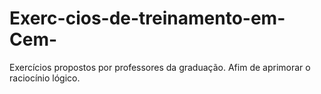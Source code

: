 # Exerc-cios-de-treinamento-em-Cem-
Exercícios propostos por professores da graduação. Afim de aprimorar o raciocínio lógico.

